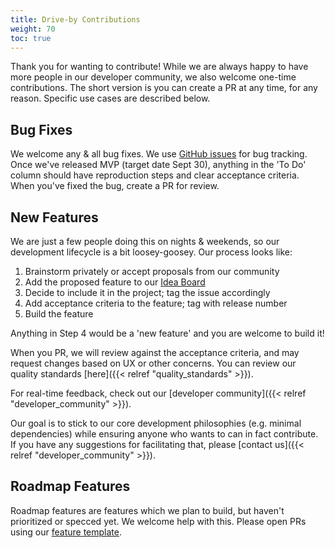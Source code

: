 ```yaml
---
title: Drive-by Contributions
weight: 70
toc: true
---
```


Thank you for wanting to contribute! While we are always happy to have more people in our developer community, we also welcome one-time contributions. The short version is you can create a PR at any time, for any reason. Specific use cases are described below.



## Bug Fixes

We welcome any & all bug fixes. We use [GitHub issues](https://github.com/c-e-p/ourchive/issues/) for bug tracking. Once we've released MVP (target date Sept 30), anything in the 'To Do' column should have reproduction steps and clear acceptance criteria. When you've fixed the bug, create a PR for review.

## New Features

We are just a few people doing this on nights & weekends, so our development lifecycle is a bit loosey-goosey. Our process looks like: 

1. Brainstorm privately or accept proposals from our community
2. Add the proposed feature to our [Idea Board](https://github.com/users/c-e-p/projects/4)
3. Decide to include it in the project; tag the issue accordingly
4. Add acceptance criteria to the feature; tag with release number
5. Build the feature

Anything in Step 4 would be a 'new feature' and you are welcome to build it! 

When you PR, we will review against the acceptance criteria, and may request changes based on UX or other concerns. You can review our quality standards [here]({{< relref "quality_standards" >}}).

For real-time feedback, check out our [developer community]({{< relref "developer_community" >}}).

Our goal is to stick to our core development philosophies (e.g. minimal dependencies) while ensuring anyone who wants to can in fact contribute. If you have any suggestions for facilitating that, please [contact us]({{< relref "developer_community" >}}).

## Roadmap Features

Roadmap features are features which we plan to build, but haven't prioritized or specced yet. We welcome help with this. Please open PRs using our [feature template](https://github.com/c-e-p/ourchive/compare/development...main?template=pr_feature_template.md).